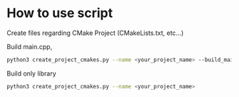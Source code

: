 # How to use script

Create files regarding CMake Project (CMakeLists.txt, etc...)

Build main.cpp,

```bash
python3 create_project_cmakes.py --name <your_project_name> --build_main
```

Build only library

```bash
python3 create_project_cmakes.py --name <your_project_name>
```
